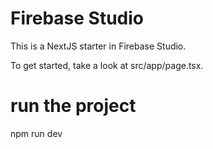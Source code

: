# Firebase Studio

This is a NextJS starter in Firebase Studio.

To get started, take a look at src/app/page.tsx.

# run the project
npm run dev

